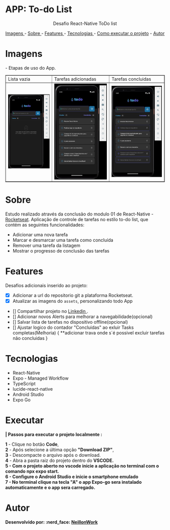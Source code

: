 
# APP: To-do List



<p align="center">Desafio React-Native ToDo list</p>


<p align="center">
<a href="#imagens">Imagens </a> -
<a href="#sobre">Sobre </a> -
<a href="#features">Features </a> -
<a href="#tecnologias">Tecnologias </a> -
<a href="#executar">Como executar o projeto</a> -
<a href="#autor">Autor </a>
</p>

# Imagens

<p>
- Etapas de uso do App.</br>
</p>

<table border>
    <tr>
        <td>Lista vazia</td>
        <td>Tarefas adicionadas</td>
        <td>Tarefas concluidas</td>
    </tr>
    <tr>
        <td><img src="./image/ReadmeVazia.jpg"/></td>
        <td><img src="./image/ReadmeTarefas.jpg" /></td>
        <td><img src="./image/ReadmeTarefasConcluidas.jpg" /></td>
    </tr>
</table>

# Sobre
<p>
    Estudo realizado através da conclusão do modulo 01 de React-Native - <a href="https://app.rocketseat.com.br/" target="_blank"> Rocketseat</a>. Aplicação de controle de tarefas no estilo to-do list, que contém as seguintes funcionalidades:
</p>
<ul>
<li>Adicionar uma nova tarefa</li>
<li>Marcar e desmarcar uma tarefa como concluída</li>
<li>Remover uma tarefa da listagem</li>
<li>Mostrar o progresso de conclusão das tarefas</li>
</ul>

# Features
Desafios adicionais inserido ao projeto:
- [x] Adicionar a url do repositorio git a plataforma Rocketseat.
- [x] Atualizar as imagens do `assets`, personalizando todo App
- [] Compartilhar projeto no <a href="https://www.linkedin.com/in/neillonalmeida/" target="_blank">Linkedin </a>.
- [] Adicionar novos Alerts para melhorar a navegabilidade(opcional)
- [] Salvar lista de tarefas no dispositivo offline(opcional)
- [] Ajustar logico do contador "Concluidas" ao exluir Tasks completas(Melhoria) {
    **adicionar trava onde s´é possivel excluir tarefas não concluidas
}

# Tecnologias
<ul>
<li>React-Native</li>
<li>Expo - Managed Workflow</li>
<li>TypeScript</li>
<li>lucide-react-native</li>
<li>Android Studio</li>
<li>Expo Go</li>
</ul>

# Executar
<strong> | Passos para executar o projeto localmente :</strong>
<p>
<b>1</b> - Clique no botão <b>Code</b>,</br> 
<b>2</b> - Após selecione a última opção <b>"Download ZIP"</b>,</br>
<b>3</b> - Descompacte o arquivo após o download.</br>
<b>4</b> - Abra a pasta raiz do projeto dentro do <b>VSCODE. </br>
<b>5</b> - Com o projeto aberto no vscode inicie a aplicação no terminal com o comando <b>npx expo start</b>.</br>
<b>6</b> - Configure o <b>Android Studio</b> e inicie o smartphone emulado</br>
<b>7</b> - No terminal clique na tecla <b>"A"</b> o app Expo-go sera instalado automaticamente e o app sera carregado.</br>

</p>


# Autor

<p>
Desenvolvido por: :nerd_face: <a href="https://github.com/NeillonWork"><strong> NeillonWork</strong>
</p>